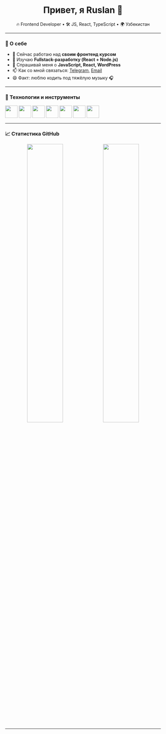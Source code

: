 <h1 align="center">Привет, я Ruslan 👋</h1>

<p align="center">
  🔥 Frontend Developer • 🛠 JS, React, TypeScript • 🌍 Узбекистан
</p>

---

### 🚀 О себе

- 🔭 Сейчас работаю над **своим фронтенд курсом**
- 🌱 Изучаю **Fullstack-разработку (React + Node.js)**
- 💬 Спрашивай меня о **JavaScript, React, WordPress**
- 📫 Как со мной связаться: [Telegram](https://t.me/russsssssell), [Email](mailto:ruslanabdjemilov@gmail.com)
- 😄 Факт: люблю кодить под тяжёлую музыку 🎧

---

### 🧰 Технологии и инструменты

<p align="left">
  <img src="https://cdn.jsdelivr.net/gh/devicons/devicon/icons/javascript/javascript-original.svg" width="40" height="40"/>
  <img src="https://cdn.jsdelivr.net/gh/devicons/devicon/icons/typescript/typescript-original.svg" width="40" height="40"/>
  <img src="https://cdn.jsdelivr.net/gh/devicons/devicon/icons/react/react-original.svg" width="40" height="40"/>
  <img src="https://cdn.jsdelivr.net/gh/devicons/devicon/icons/html5/html5-original.svg" width="40" height="40"/>
  <img src="https://cdn.jsdelivr.net/gh/devicons/devicon/icons/css3/css3-original.svg" width="40" height="40"/>
  <img src="https://cdn.jsdelivr.net/gh/devicons/devicon/icons/wordpress/wordpress-plain.svg" width="40" height="40"/>
  <img src="https://cdn.jsdelivr.net/gh/devicons/devicon/icons/git/git-original.svg" width="40" height="40"/>
</p>

---

### 📈 Статистика GitHub

<p align="center">
  <img src="https://github-readme-stats.vercel.app/api?username=Russell2204&show_icons=true&theme=radical" width="48%"/>
  <img src="https://github-readme-streak-stats.herokuapp.com?user=Russell2204&theme=radical" width="48%"/>
</p>

---
